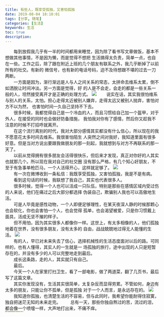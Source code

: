 ```yaml
---
title: 有些人，既享受孤独，又害怕孤独
date: 2019-08-04 18:10:01
tags: [分享, 随笔]
categories: [生活]
keywords: 生活
toc: true
description:
---
```

&emsp;&emsp;每到放假我几乎有一半的时间都用来睡觉，因为除了看书写文章做饭，基本不想做其他事情，不是因为懒，而是觉得不想把
生活搞得太负责，简单一点，也自在一些。工作之后，除了跟在附近上班的几个朋友有联系之外，我几乎断掉了以前所有的社交。有新的
微信号，也有新的电话号码，迫不及待想跟不堪的过去一刀两断。
<br>&emsp;&emsp;一方面是因为，渐行渐远是人与人之间关系的常态，太拼命去维系太累，倒不如洒脱让时间冲淡。另一方面是觉得，好
的人是不会走，会走的都是一些关系一般的人，坦然接受离开才是正确的处理方式。
![](https://images.unsplash.com/photo-1557481922-940eaa9520b7?ixlib=rb-1.2.1&ixid=eyJhcHBfaWQiOjEyMDd9&auto=format&fit=crop&w=500&q=60)
&emsp;&emsp;说实在话，其实我很怕维系与别人的关系，太怕。担心走得太近被别人嫌弃，走得太远又被别人抛弃，害怕对方不以为然，
也害怕时间一久自己坚持不下去。
<br>&emsp;&emsp;很多时候，我都觉得自己是一个冷血的人，而且习惯给自己加一个盔甲，对于外人，在接受的同时也会做好防备措施，
我怕我对你有了感情，然后你又趁我不注意的时候不打招呼就离开。
<br>&emsp;&emsp;在这个流行离别的时代，我对大部分感情其实都没有什么信心，所以现在的我不愿意花太多时间去维系。我很害怕陌生
人突然之间对我好，我知道里面有很多好意。但是当对方说出要跟我做朋友的那一刻起，我就想到与对方不再联系的那一天了。
<br>&emsp;&emsp;以前从觉得拥有很多朋友会活得很快乐，但后来才发现，真正对你好的人其实也就那几个。所以现在我对自己的社交圈
没有那么严格，有几个知心好朋友，不至于有急事单枪匹马，一个人活得开心，这样就足够了。
![](https://images.unsplash.com/photo-1564664044569-a0c916520f15?ixlib=rb-1.2.1&auto=format&fit=crop&w=500&q=60)
<br>&emsp;&emsp;有一次在微博收到一条私信：我既享受孤独，又害怕孤独，我是不是有病。
<br>&emsp;&emsp;看到这句话的时候，我联想了我自己，其实也代表很多人。
<br>&emsp;&emsp;很多时候，觉得一个人也可以活成一只队伍，特别是那些在感情区域内受过伤的人来说，他们在痛过之后大部分都选择
伪装自己，欺骗别人我也可以高傲地生活。
<br>&emsp;&emsp;可是人毕竟是感性动物，一个人即便足够理性，在某天夜深人静的时候那颗心也会软化，你也会害怕一个人，也会觉得
孤单，也会渴望被爱，只是你习惯戴上面具，活成无坚不摧的样子。
<br>&emsp;&emsp;但不用怕，因为其实很多人都像你一样。这世上，有太多相像的人，他们孤独地着在世界，没有很多朋友，没有太多的
自由，战战兢兢地过得无人能懂的生活。
![](https://images.unsplash.com/photo-1563202460-4e054f28b326?ixlib=rb-1.2.1&ixid=eyJhcHBfaWQiOjEyMDd9&auto=format&fit=crop&w=500&q=60)
<br>&emsp;&emsp;有的人，早已对未来失去了信心，选择机械性的生活态度面对以后的路。可同样的，也有人懂得，其实人的一生就是一
场孤独的旅行，途中出现的人只是短暂存在的，并没有多少的人可以完整地走到最后。
<br>&emsp;&emsp;成长这条路，走的人，其实就只有自己。
<br>&emsp;&emsp;最后。
<br>&emsp;&emsp;今天一个人在家里打扫卫生，看了一部电影，做了两道菜，翻了几页书，最后写了这篇文章。
<br>&emsp;&emsp;其实你发现没有，生活其实很简单，太复杂反而显得劳累。不管如何，身边有太多的朋友，只能让你不孤单，但是孤独
对于一个人而言，是永远存在的。
![](https://images.unsplash.com/photo-1564501676255-20610ef48161?ixlib=rb-1.2.1&ixid=eyJhcHBfaWQiOjEyMDd9&auto=format&fit=crop&w=500&q=60)
<br>&emsp;&emsp;我知道你孤独，也清楚生活的不容易，但与此同时，我希望你能耐得住寂寞，独自把迷茫无知的未来走完。
&emsp;&emsp;总有一天，那些你独自熬过的苦，流过的泪，都会像一个喷嚏一样，大声地打出来，不痛不痒。
<br><span style="font-size:0.1rem; background:yellow;">**特别说明：本文原创作者来自我的好朋友邱大深，欢迎关注作者公众号、
转载、分享**</span>
